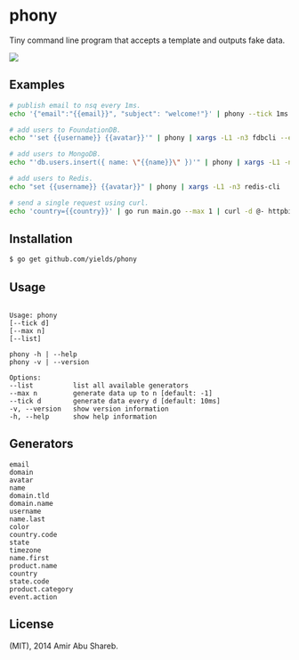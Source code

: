 
# phony

  Tiny command line program that accepts a template and outputs fake data.
  
  ![](https://cldup.com/RZoAhReDqN.gif)

## Examples

```bash
# publish email to nsq every 1ms.
echo '{"email":"{{email}}", "subject": "welcome!"}' | phony --tick 1ms | json-to-nsq --topic users

# add users to FoundationDB.
echo "'set {{username}} {{avatar}}'" | phony | xargs -L1 -n3 fdbcli --exec

# add users to MongoDB.
echo "'db.users.insert({ name: \"{{name}}\" })'" | phony | xargs -L1 -n1 mongo --eval

# add users to Redis.
echo "set {{username}} {{avatar}}" | phony | xargs -L1 -n3 redis-cli

# send a single request using curl.
echo 'country={{country}}' | go run main.go --max 1 | curl -d @- httpbin.org/post
```

## Installation

```bash
$ go get github.com/yields/phony
```

## Usage

```text

Usage: phony
[--tick d]
[--max n]
[--list]

phony -h | --help
phony -v | --version

Options:
--list          list all available generators
--max n         generate data up to n [default: -1]
--tick d        generate data every d [default: 10ms]
-v, --version   show version information
-h, --help      show help information

```

## Generators

```text
email
domain
avatar
name
domain.tld
domain.name
username
name.last
color
country.code
state
timezone
name.first
product.name
country
state.code
product.category
event.action
```

## License

  (MIT), 2014 Amir Abu Shareb.
